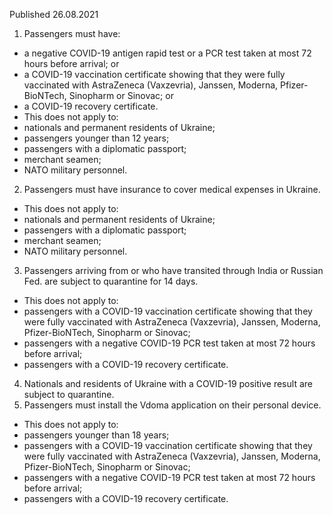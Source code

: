 Published 26.08.2021
1. Passengers must have:
- a negative COVID-19 antigen rapid test or a PCR test taken at most 72 hours before arrival; or
- a COVID-19 vaccination certificate showing that they were fully vaccinated with AstraZeneca (Vaxzevria), Janssen, Moderna, Pfizer-BioNTech, Sinopharm or Sinovac; or
- a COVID-19 recovery certificate.
- This does not apply to:
- nationals and permanent residents of Ukraine;
- passengers younger than 12 years;
- passengers with a diplomatic passport;
- merchant seamen;
- NATO military personnel.
2. Passengers must have insurance to cover medical expenses in Ukraine.
- This does not apply to:
- nationals and permanent residents of Ukraine;
- passengers with a diplomatic passport;
- merchant seamen;
- NATO military personnel.
3. Passengers arriving from or who have transited through India or Russian Fed. are subject to quarantine for 14 days.
- This does not apply to:
- passengers with a COVID-19 vaccination certificate showing that they were fully vaccinated with AstraZeneca (Vaxzevria), Janssen, Moderna, Pfizer-BioNTech, Sinopharm or Sinovac;
- passengers with a negative COVID-19 PCR test taken at most 72 hours before arrival;
- passengers with a COVID-19 recovery certificate.
4. Nationals and residents of Ukraine with a COVID-19 positive result are subject to quarantine.
5. Passengers must install the Vdoma application on their personal device.
- This does not apply to:
- passengers younger than 18 years;
- passengers with a COVID-19 vaccination certificate showing that they were fully vaccinated with AstraZeneca (Vaxzevria), Janssen, Moderna, Pfizer-BioNTech, Sinopharm or Sinovac;
- passengers with a negative COVID-19 PCR test taken at most 72 hours before arrival;
- passengers with a COVID-19 recovery certificate.

